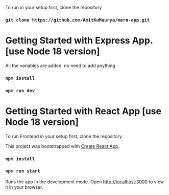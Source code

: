 To run in your setup first, clone the repository

### `git clone https://github.com/AmitKuMaurya/mern-app.git`

# Getting Started with Express App.[use Node 18 version]

 All the variables are added. no need to add anything

### `npm install`

### `npm run dev`


# Getting Started with React App [use Node 18 version]

To run Frontend in your setup first, clone the repository

This project was bootstrapped with [Create React App](https://github.com/facebook/create-react-app).
### `npm install`

### `npm run start`

Runs the app in the development mode. Open [http://localhost:3000](http://localhost:3000) to view it in your browser.
